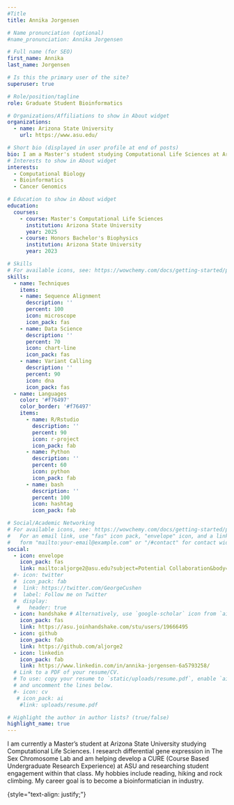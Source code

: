 ```yaml
---
#Title 
title: Annika Jorgensen

# Name pronunciation (optional)
#name_pronunciation: Annika Jorgensen

# Full name (for SEO)
first_name: Annika
last_name: Jorgensen

# Is this the primary user of the site?
superuser: true

# Role/position/tagline
role: Graduate Student Bioinformatics

# Organizations/Affiliations to show in About widget
organizations:
  - name: Arizona State University
    url: https://www.asu.edu/

# Short bio (displayed in user profile at end of posts)
bio: I am a Master's student studying Computational Life Sciences at Arizona State University. I research sex differential gene expression in viral-mediated Hepatocellular Carcinoma. I also am helping develop a CURE at ASU Online and analyzing the engagement of students in the course.
# Interests to show in About widget
interests:
  - Computational Biology
  - Bioinformatics
  - Cancer Genomics

# Education to show in About widget
education:
  courses:
    - course: Master's Computational Life Sciences
      institution: Arizona State University
      year: 2025
    - course: Honors Bachelor's Biophysics
      institution: Arizona State University
      year: 2023

# Skills
# For available icons, see: https://wowchemy.com/docs/getting-started/page-builder/#icons
skills:
  - name: Techniques
    items:
    - name: Sequence Alignment
      description: ''
      percent: 100
      icon: microscope
      icon_pack: fas
    - name: Data Science
      description: ''
      percent: 70
      icon: chart-line
      icon_pack: fas
    - name: Variant Calling
      description: ''
      percent: 90
      icon: dna
      icon_pack: fas
  - name: Languages
    color: '#f76497'
    color_border: '#f76497'
    items:
      - name: R/Rstudio
        description: ''
        percent: 90
        icon: r-project
        icon_pack: fab
      - name: Python
        description: ''
        percent: 60
        icon: python
        icon_pack: fab
      - name: bash
        description: ''
        percent: 100
        icon: hashtag
        icon_pack: fab

# Social/Academic Networking
# For available icons, see: https://wowchemy.com/docs/getting-started/page-builder/#icons
#   For an email link, use "fas" icon pack, "envelope" icon, and a link in the
#   form "mailto:your-email@example.com" or "/#contact" for contact widget.
social:
  - icon: envelope
    icon_pack: fas
    link: mailto:aljorge2@asu.edu?subject=Potential Collaboration&body=I would like to collaborate with you.
  #- icon: twitter
  #  icon_pack: fab
  #  link: https://twitter.com/GeorgeCushen
  #  label: Follow me on Twitter
  #  display:
   #   header: true
  - icon: handshake # Alternatively, use `google-scholar` icon from `ai` icon pack
    icon_pack: fas
    link: https://asu.joinhandshake.com/stu/users/19666495
  - icon: github
    icon_pack: fab
    link: https://github.com/aljorge2
  - icon: linkedin
    icon_pack: fab
    link: https://www.linkedin.com/in/annika-jorgensen-6a5793258/
  # Link to a PDF of your resume/CV.
  # To use: copy your resume to `static/uploads/resume.pdf`, enable `ai` icons in `params.yaml`,
  # and uncomment the lines below.
  #- icon: cv
   # icon_pack: ai
    #link: uploads/resume.pdf

# Highlight the author in author lists? (true/false)
highlight_name: true
---
```


I am currently a Master’s student at Arizona State University studying Computational Life Sciences. I research differential gene expression in The Sex Chromosome Lab and am helping develop a CURE (Course Based Undergraduate Research Experience) at ASU and researching student engagement within that class. My hobbies include reading, hiking and rock climbing. My career goal is to become a bioinformatician in industry.
 
{style="text-align: justify;"}
